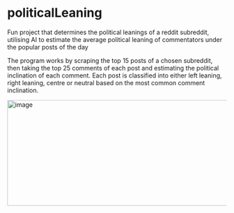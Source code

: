 # politicalLeaning
Fun project that determines the political leanings of a reddit subreddit, utilising AI to estimate the average political leaning of commentators under the popular posts of the day

The program works by scraping the top 15 posts of a chosen subreddit, then taking the top 25 comments of each post and estimating the political inclination of each comment. Each post is classified into either left leaning, right leaning, centre or neutral based on the most common comment inclination.

<img width="1476" height="242" alt="image" src="https://github.com/user-attachments/assets/155e875c-7abc-4338-9254-630c6432396a" />

